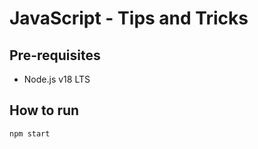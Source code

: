 # JavaScript - Tips and Tricks

## Pre-requisites

* Node.js v18 LTS

## How to run

```bash
npm start
```
